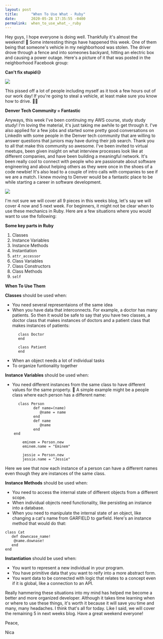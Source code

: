 ```yaml
---
layout: post
title:      "When To Use What - Ruby"
date:       2020-05-28 17:35:55 -0400
permalink:  when_to_use_what_-_ruby
---
```



Hey guys, I hope everyone is doing well. Thankfully it's almost the weekend! 🙌 Some interesting things have happened this week. One of them being that someone's vehicle in my neighborhood was stolen. The driver drove through a fence and into someones backyard, hitting an electric box and causing a power outage. Here's a picture of it that was posted in the neighborhood Facebook group:

**Can't fix stupid**😅

![](https://scontent.fapa1-2.fna.fbcdn.net/v/t1.0-9/101379560_10158682483099459_2380715653666439168_o.jpg?_nc_cat=102&_nc_sid=b9115d&_nc_ohc=ZMgz-ZLWrM0AX9X9xy4&_nc_ht=scontent.fapa1-2.fna&oh=0bc8b32f02eafc6b51d7524f1f9c2ae2&oe=5EF3C347)

This pissed off a lot of people including myself as it took a few hours out of our work day! If you're going to steal a vehicle, at least make sure you know how to drive. 🤦🏽‍

**Denver Tech Community = Fantastic**

Anyways, this week I've been continuing my AWS course, study study study! I'm loving the material, it's just taking me awhile to get through it. I've also applied for a few jobs and started some pretty good conversations on LinkedIn with some people in the Denver tech community that are willing to answer questions that juniors may have during their job search. Thank you to all that make this community so awesome. I've been invited to virtual meetups, been given insight on what interview processes look like at different companies, and have been building a meaningful network. It's been really cool to connect with people who are passionate about software engineering and about helping others as they were once in the shoes of a code newbie! It's also lead to a couple of intro calls with companies to see if we are a match. I knew moving to Denver would be a fantastic place to be while starting a career in software development. 

![](https://www.womenyoushouldfund.com/wp-content/uploads/2017/01/wysk-socialnetwork1.png)

I'm not sure we will cover all 9 pieces in this weeks blog, let's say we will cover 4 now and 5 next week. For beginners, it might not be clear when to use these mechanics in Ruby. Here are a few situations where you would want to use the following:

**Some key parts in Ruby**
1. Classes
2. Instance Variables
3. Instance Methods
4. Instantiation
5. `attr_accessor`
6. Class Variables
7. Class Constructors
8. Class Methods
9. `self`

**When To Use Them**

**Classes** should be used when: 

* You need several representaions of the same idea
* When you have data that interconnects. For example, a doctor has many patients. So then it would be safe to say that you have two classes, a doctor class that makes instances of doctors and a patient class that makes instances of patients:

```
      class Doctor
      end

      class Patient
      end
```
* When an object needs a lot of individual tasks
* To organize funtionality together

**Instance Variables** should be used when: 
* You need different instances from the same class to have different values for the same property. 🤯 A simple example might be a people class where each person has a different name: 
```
      class Person
			 def name=(name)
				@name = name
			 end 
			 def name
				@name
			 end
  	end 
		
		eminem = Person.new
		eminem.name = "Eminem"
		
		jessie = Person.new
		jessie.name = "Jessie"
```
Here we see that now each instance of a person can have a different names even though they are instances of the same class. 

**Instance Methods** should be used when: 
* You need to access the internal state of different objects from a different scope.
* When individual objects need functionality, like persisting an instance into a database.
* When you need to manipulate the internal state of an object, like changing a cat's name from GARFIELD to garfield. Here's an instance method that would do that:
```
class Cat 
   def downcase_name!
    @name.downase!
   end
end
```

**Instantiation** should be used when: 
* You want to represent a new individual in your program.
* You have primitive data that you want to reify into a more abstract form.
* You want data to be connected with logic that relates to a concept even if it is global, like a connection to an API.

Really hammering these situations into my mind has helped me become a better and more organized developer. Although it takes time learning when or where to use these things, it's worth it because it will save you time and many, many headaches. I think that's all for today. Like I said, we will cover the remaining 5 in next weeks blog. Have a great weekend everyone!

Peace, 

Nica





